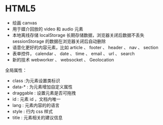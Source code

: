 # HTML5

- 绘画 canvas
- ⽤于媒介回放的 video 和 audio 元素
- 本地离线存储 localStorage ⻓期存储数据，浏览器关闭后数据不丢失 sessionStorage 的数据在浏览器关闭后⾃动删除
- 语意化更好的内容元素，⽐如 article 、 footer 、 header 、 nav 、 section
- 表单控件， calendar 、 date 、 time 、 email 、 url 、 search
- 新的技术 webworker 、 websocket 、 Geolocation

全局属性：

- class :为元素设置类标识
- data-* : 为元素增加⾃定义属性
- draggable : 设置元素是否可拖拽
- id : 元素 id ，⽂档内唯⼀
- lang : 元素内容的的语⾔
- style : ⾏内 css 样式
- title : 元素相关的建议信息